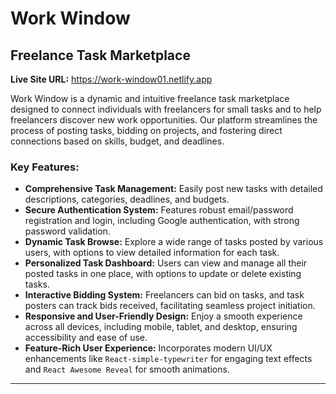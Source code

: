 # Work Window

## Freelance Task Marketplace

**Live Site URL:**  https://work-window01.netlify.app 

Work Window is a dynamic and intuitive freelance task marketplace designed to connect individuals with freelancers for small tasks and to help freelancers discover new work opportunities. Our platform streamlines the process of posting tasks, bidding on projects, and fostering direct connections based on skills, budget, and deadlines.

### Key Features:

* **Comprehensive Task Management:** Easily post new tasks with detailed descriptions, categories, deadlines, and budgets.
* **Secure Authentication System:** Features robust email/password registration and login, including Google authentication, with strong password validation.
* **Dynamic Task Browse:** Explore a wide range of tasks posted by various users, with options to view detailed information for each task.
* **Personalized Task Dashboard:** Users can view and manage all their posted tasks in one place, with options to update or delete existing tasks.
* **Interactive Bidding System:** Freelancers can bid on tasks, and task posters can track bids received, facilitating seamless project initiation.
* **Responsive and User-Friendly Design:** Enjoy a smooth experience across all devices, including mobile, tablet, and desktop, ensuring accessibility and ease of use.
* **Feature-Rich User Experience:** Incorporates modern UI/UX enhancements like `React-simple-typewriter` for engaging text effects and `React Awesome Reveal` for smooth animations.

---
